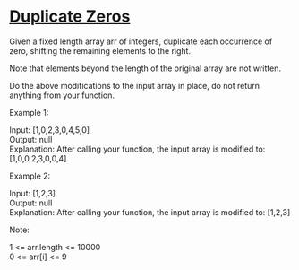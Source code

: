 # [Duplicate Zeros](https://leetcode.com/problems/duplicate-zeros/)

Given a fixed length array arr of integers, duplicate each occurrence of zero, shifting the remaining elements to the right.  

Note that elements beyond the length of the original array are not written.  

Do the above modifications to the input array in place, do not return anything from your function.  

Example 1:  

Input: [1,0,2,3,0,4,5,0]  
Output: null  
Explanation: After calling your function, the input array is modified to: [1,0,0,2,3,0,0,4]  

Example 2:  

Input: [1,2,3]   
Output: null  
Explanation: After calling your function, the input array is modified to: [1,2,3]  
 
Note:  
 
1 <= arr.length <= 10000  
0 <= arr[i] <= 9  